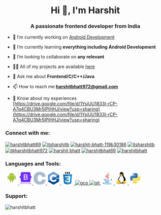 <h1 align="center">Hi 👋, I'm Harshit</h1>
<h3 align="center">A passionate frontend developer from India</h3>

- 🔭 I’m currently working on [Android Development](https://github.com/Harshitbhatt69/androidDev)

- 🌱 I’m currently learning **everything including Android Development**

- 👯 I’m looking to collaborate on **any relevant**

- 👨‍💻 All of my projects are available [here](here)

- 💬 Ask me about **Frontend/C/C++/Java**

- 📫 How to reach me **harshitbhatt972@gmail.com**

- 📄 Know about my experiences [https://drive.google.com/file/d/1YsiUU1833I-rCP-A7q4CBU3Mr5lPlHHJ/view?usp=sharing](https://drive.google.com/file/d/1YsiUU1833I-rCP-A7q4CBU3Mr5lPlHHJ/view?usp=sharing)

<h3 align="left">Connect with me:</h3>
<p align="left">
<a href="https://dev.to/harshitbhatt69" target="blank"><img align="center" src="https://cdn.jsdelivr.net/npm/simple-icons@3.0.1/icons/dev-dot-to.svg" alt="harshitbhatt69" height="30" width="40" /></a>
<a href="https://twitter.com/itsharshitb" target="blank"><img align="center" src="https://cdn.jsdelivr.net/npm/simple-icons@3.0.1/icons/twitter.svg" alt="itsharshitb" height="30" width="40" /></a>
<a href="https://linkedin.com/in/harshit-bhatt-119b30186" target="blank"><img align="center" src="https://cdn.jsdelivr.net/npm/simple-icons@3.0.1/icons/linkedin.svg" alt="harshit-bhatt-119b30186" height="30" width="40" /></a>
<a href="https://instagram.com/itsharshitb" target="blank"><img align="center" src="https://cdn.jsdelivr.net/npm/simple-icons@3.0.1/icons/instagram.svg" alt="itsharshitb" height="30" width="40" /></a>
<a href="https://medium.com/@harshitbhatt972" target="blank"><img align="center" src="https://cdn.jsdelivr.net/npm/simple-icons@3.0.1/icons/medium.svg" alt="@harshitbhatt972" height="30" width="40" /></a>
<a href="https://www.youtube.com/c/harshit bhatt" target="blank"><img align="center" src="https://cdn.jsdelivr.net/npm/simple-icons@3.0.1/icons/youtube.svg" alt="harshit bhatt" height="30" width="40" /></a>
<a href="https://www.codechef.com/users/harshitbhat69" target="blank"><img align="center" src="https://cdn.jsdelivr.net/npm/simple-icons@3.1.0/icons/codechef.svg" alt="harshitbhat69" height="30" width="40" /></a>
<a href="https://codeforces.com/profile/harshitbhatt" target="blank"><img align="center" src="https://cdn.jsdelivr.net/npm/simple-icons@3.0.1/icons/codeforces.svg" alt="harshitbhatt" height="30" width="40" /></a>
</p>

<h3 align="left">Languages and Tools:</h3>
<p align="left"> <a href="https://developer.android.com" target="_blank"> <img src="https://raw.githubusercontent.com/devicons/devicon/master/icons/android/android-original-wordmark.svg" alt="android" width="40" height="40"/> </a> <a href="https://getbootstrap.com" target="_blank"> <img src="https://raw.githubusercontent.com/devicons/devicon/master/icons/bootstrap/bootstrap-plain-wordmark.svg" alt="bootstrap" width="40" height="40"/> </a> <a href="https://www.cprogramming.com/" target="_blank"> <img src="https://raw.githubusercontent.com/devicons/devicon/master/icons/c/c-original.svg" alt="c" width="40" height="40"/> </a> <a href="https://www.w3schools.com/cpp/" target="_blank"> <img src="https://raw.githubusercontent.com/devicons/devicon/master/icons/cplusplus/cplusplus-original.svg" alt="cplusplus" width="40" height="40"/> </a> <a href="https://www.w3schools.com/css/" target="_blank"> <img src="https://raw.githubusercontent.com/devicons/devicon/master/icons/css3/css3-original-wordmark.svg" alt="css3" width="40" height="40"/> </a> <a href="https://cloud.google.com" target="_blank"> <img src="https://www.vectorlogo.zone/logos/google_cloud/google_cloud-icon.svg" alt="gcp" width="40" height="40"/> </a> <a href="https://git-scm.com/" target="_blank"> <img src="https://www.vectorlogo.zone/logos/git-scm/git-scm-icon.svg" alt="git" width="40" height="40"/> </a> <a href="https://www.java.com" target="_blank"> <img src="https://raw.githubusercontent.com/devicons/devicon/master/icons/java/java-original.svg" alt="java" width="40" height="40"/> </a> <a href="https://www.linux.org/" target="_blank"> <img src="https://raw.githubusercontent.com/devicons/devicon/master/icons/linux/linux-original.svg" alt="linux" width="40" height="40"/> </a> <a href="https://www.python.org" target="_blank"> <img src="https://raw.githubusercontent.com/devicons/devicon/master/icons/python/python-original.svg" alt="python" width="40" height="40"/> </a> </p>

<h3 align="left">Support:</h3>
<p><a href="https://www.buymeacoffee.com/harshitbhatt"> <img align="left" src="https://cdn.buymeacoffee.com/buttons/v2/default-yellow.png" height="50" width="210" alt="harshitbhatt" /></a></p><br><br>

